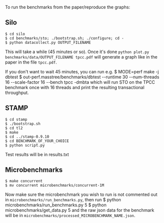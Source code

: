 To run the benchmarks from the paper/reproduce the graphs:

Silo
----
    $ cd silo
    $ cd benchmarks/sto; ./bootstrap.sh; ./configure; cd -
    $ python datacollect.py OUTPUT_FILENAME
This will take a while (45 minutes or so). Once it's done
`python plot.py benchmarks/data/OUTPUT_FILENAME tpcc.pdf` will generate
a graph like in the paper in the file `tpcc.pdf`.

If you don't want to wait 45 minutes, you can run e.g.
    $ MODE=perf make -j dbtest
    $ out-perf.masstree/benchmarks/dbtest --runtime 30 --num-threads 16 --scale-factor 16 --bench tpcc -dmbta
which will run STO on the TPCC benchmark once with 16 threads and print the
resulting transactional throughput.

STAMP
-----
    $ cd stamp
    $ ./bootstrap.sh
    $ cd tl2
    $ make
    $ cd ../stamp-0.9.10
    $ cd BENCHMARK_OF_YOUR_CHOICE
    $ python script.py
Test results will be in results.txt

Microbenchmarks
---------------
    $ make concurrent
    $ mv concurrent microbenchmarks/concurrent-1M
Now make sure the microbenchmark you wish to run is not commented out in
`microbenchmarks/run_benchmarks.py`, then run 
    $ python microbenchmarks/run_benchmarks.py 5
    $ python microbenchmarks/get_data.py 5
and the raw json data for the benchmark will be in 
`microbenchmarks/processed_MICROBENCHMARK_NAME.json`.
